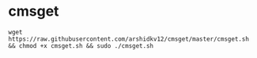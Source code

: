 # cmsget


`wget https://raw.githubusercontent.com/arshidkv12/cmsget/master/cmsget.sh && chmod +x cmsget.sh && sudo ./cmsget.sh`
